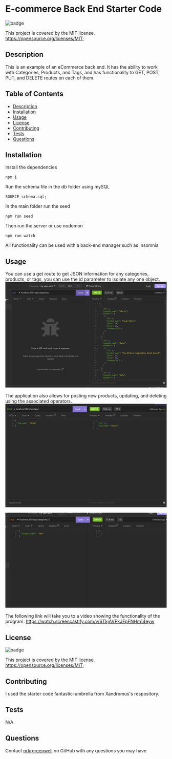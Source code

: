 <!-- @format -->

# E-commerce Back End Starter Code

![badge](https://img.shields.io/badge/license-MIT-brightgreen)

This project is covered by the MIT license.
https://opensource.org/licenses/MIT;

## Description

This is an example of an eCommerce back end. It has the ability to work with Categories, Products, and Tags, and has functionality to GET, POST, PUT, and DELETE routes on each of them.

## Table of Contents

- [Description](#description)
- [Installation](#installation)
- [Usage](#usage)
- [License](#license)
- [Contributing](#contributing)
- [Tests](#tests)
- [Questions](#questions)

## Installation

Install the dependencies

```
npm i
```

Run the schema file in the db folder using mySQL

```
SOURCE schema.sql;
```

In the main folder run the seed

```
npm run seed
```

Then run the server or use nodemon

```
npm run watch
```

All functionality can be used with a back-end manager such as Insomnia

## Usage

You can use a get route to get JSON information for any categories, products, or tags, you can use the id parameter to isolate any one object.
![image](./assets/get%20route.png)

The application also allows for posting new products, updating, and deleting using the associated operators.
![image](./assets//post%20route.png)

![image](./assets/put%20route.png)

The following link will take you to a video showing the functionality of the program.
https://watch.screencastify.com/v/6TkjAVPkJFpFNHm14eyw

## License

![badge](https://img.shields.io/badge/license-MIT-brightgreen)

This project is covered by the MIT license.
https://opensource.org/licenses/MIT;

## Contributing

I used the starter code fantastic-umbrella from Xandromus's respository.

## Tests

N/A

## Questions

Contact [prkrgreenwell](https://github.com/prkrgreenwell) on GitHub with any questions you may have
